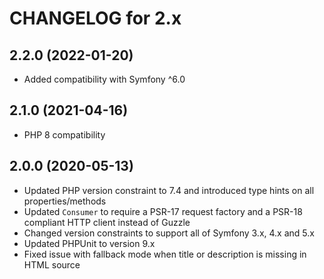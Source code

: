 # CHANGELOG for 2.x

## 2.2.0 (2022-01-20)

* Added compatibility with Symfony ^6.0

## 2.1.0 (2021-04-16)

* PHP 8 compatibility

## 2.0.0 (2020-05-13)

* Updated PHP version constraint to 7.4 and introduced type hints on all properties/methods
* Updated `Consumer` to require a PSR-17 request factory and a PSR-18 compliant HTTP client instead of Guzzle
* Changed version constraints to support all of Symfony 3.x, 4.x and 5.x
* Updated PHPUnit to version 9.x
* Fixed issue with fallback mode when title or description is missing in HTML source
